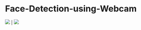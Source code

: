 # Face-Detection-using-Webcam

![](https://www.code-inspector.com/project/26152/score/svg) | ![](https://www.code-inspector.com/project/26152/status/svg)
